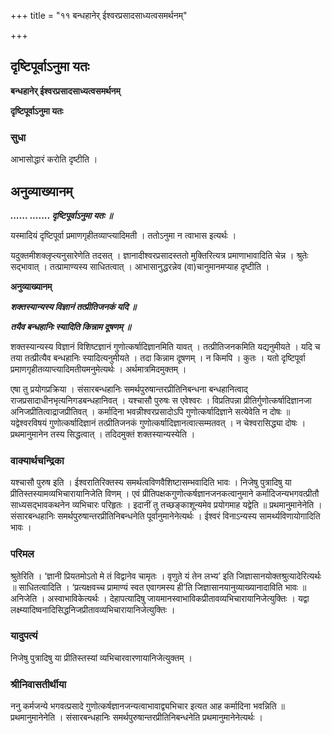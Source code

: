 +++
title = "११ बन्धहानेर् ईश्वरप्रसादसाध्यत्वसमर्थनम्"

+++


## दृष्टिपूर्वाऽनुमा यतः

**बन्धहानेर् ईश्वरप्रसादसाध्यत्वसमर्थनम्**

**दृष्टिपूर्वाऽनुमा यतः**

### **सुधा**

आभासोद्धारं करोति दृष्टीति ।

## **अनुव्याख्यानम्**

***...... ....... दृष्टिपूर्वाऽनुमा यतः ॥***

यस्मादियं दृष्टिपूर्वा प्रमाणगृहीतव्याप्त्यादिमती । ततोऽनुमा न त्वाभास इत्यर्थः ।

यदुक्तमीशक्लृप्त्यनुसारेणेति तदसत् । ज्ञानादीश्वरप्रसादस्ततो मुक्तिरित्यत्र प्रमाणाभावादिति चेन्न । श्रुतेः सद्भावात् । तत्प्रामाण्यस्य साधितत्वात् । आभासानुद्धरन्नेव (वा)चानुमानमप्याह दृष्टीति ।

**अनुव्याख्यानम्**

***शक्तस्यान्यस्य विज्ञानं तत्प्रीतिजनकं यदि ॥***

***तयैव बन्धहानिः स्यादिति किन्नाम दूषणम् ॥***

शक्तस्यान्यस्य विज्ञानं विशिष्टज्ञानं गुणोत्कर्षादिज्ञानमिति यावत् । तत्प्रीतिजनकमिति यद्यनुमीयते । यदि च तया तत्प्रीत्यैव बन्धहानिः स्यादित्यनुमीयते । तदा किन्नाम दूषणम् । न किमपि । कुतः । यतो दृष्टिपूर्वा प्रमाणगृहीतव्याप्त्यादिमतीयमनुमेत्यर्थः । अर्थमात्रमिदमुक्तम् ।

एषा तु प्रयोगप्रक्रिया । संसारबन्धहानिः समर्थपुरुषान्तरप्रीतिनिबन्धना बन्धहानित्वाद् राजप्रसादाधीनभृत्यनिगडबन्धहानिवत् । यश्चासौ पुरुषः स एवेश्वरः । विप्रतिपन्ना प्रीतिर्गुणोत्कर्षादिज्ञानजा अनिजप्रीतित्वाद्राजप्रीतिवत् । कर्मादिना भवन्नीश्वरप्रसादोऽपि गुणोत्कर्षादिज्ञाने सत्येवेति न दोषः ॥ यद्वेश्वरविषयं गुणोत्कर्षादिज्ञानं तत्प्रीतिजनकं गुणोत्कर्षादिज्ञानत्वात्सम्मतवत् । न चेश्वरासिद्ध्या दोषः । प्रथमानुमानेन तस्य सिद्धत्वात् । तदिदमुक्तं शक्तस्यान्यस्येति ।

### **वाक्यार्थचन्द्रिका**

यश्चासौ पुरुष इति । ईश्वरातिरिक्तस्य समर्थत्वविणवैशिष्टासम्भवादिति भावः । निजेषु पुत्रादिषु या प्रीतिस्तस्यामव्यभिचारायानिजेति विणम् । एवं प्रीतिपक्षकगुणोत्कर्षज्ञानजनकत्वानुमाने कर्मादिजन्यभगवत्प्रीतौ साध्यसद्भावकथनेन व्यभिचारः परिहृतः । इदानीं तु तच्छङ्काशून्यमेव प्रयोगमाह यद्वेति ॥ प्रथमानुमानेनेति । संसारबन्धहानिः समर्थपुरुषान्तरप्रीतिनिबन्धनेति पूर्वानुमानेनेत्यर्थः । ईश्वरं विनाऽन्यस्य सामर्थ्यविणायोगादिति भावः ।

### **परिमल** 

श्रुतेरिति । ‘ज्ञानी प्रियतमोऽतो मे तं विद्वानेव चामृतः । वृणुते यं तेन लभ्य’ इति जिज्ञासानयोक्तश्रुत्यादेरित्यर्थः ॥ साधितत्वादिति । ‘प्रत्यक्षवच्च प्रामाण्यं स्वत एवागमस्य ही’ति जिज्ञासानयानुव्याख्यानादाविति भावः ॥ अनिजेति । अस्वाभाविकेत्यर्थः । देहापत्यादिषु जायमानस्वाभाविकप्रीतावव्यभिचारायानिजेत्युक्तिः । यद्वा लक्ष्म्यादिष्वनादिसिद्धनिजप्रीतावव्यभिचारायानिजेत्युक्तिः ।

### **यादुपत्यं**

निजेषु पुत्रादिषु या प्रीतिस्तस्यां व्यभिचारवारणायानिजेत्युक्तम् ।

### **श्रीनिवासतीर्थीया**

ननु कर्मजन्ये भगवत्प्रसादे गुणोत्कर्षज्ञानजन्यत्वाभावाद्व्यभिचार इत्यत आह कर्मादिना भवन्निति ॥ प्रथमानुमानेनेति । संसारबन्धहानिः समर्थपुरुषान्तरप्रीतिनिबन्धनेति प्रथमानुमानेनेत्यर्थः ।

